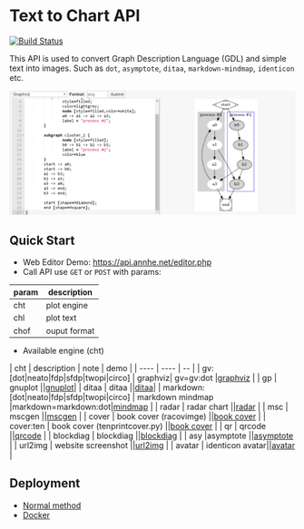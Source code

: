 # Text to Chart API
[![Build Status](https://ci.annhe.net/api/badges/annProg/chart/status.svg)](https://ci.annhe.net/annProg/chart)

This API is used to convert Graph Description Language (GDL) and simple text into images. Such as `dot`, `asymptote`, `ditaa`, `markdown-mindmap`, `identicon` etc.

![](static/text2img.png)

## Quick Start

- Web Editor Demo:  https://api.annhe.net/editor.php
- Call API use `GET` or `POST` with params:

| param | description |
| ---- | ---- |
| cht  | plot engine |
| chl  | plot text |
| chof | ouput format |

- Available engine (cht)

| cht | description | note | demo |
| ---- | ---- | -- |
| gv:[dot\|neato\|fdp\|sfdp\|twopi\|circo] | graphviz| gv=gv:dot |[graphviz](docs/demo/graphviz.md) |
| gp  | gnuplot ||[gnuplot](docs/demo/gnuplot.md)|
| ditaa | ditaa ||[ditaa](docs/demo/ditaa.md)|
| markdown:[dot\|neato\|fdp\|sfdp\|twopi\|circo] | markdown mindmap |markdown=markdown:dot|[mindmap](docs/demo/mindmap.md) |
| radar | radar chart ||[radar](docs/demo/radar.md) |
| msc | mscgen ||[mscgen](docs/demo/mscgen.md) |
| cover | book cover (racovimge) ||[book cover](docs/demo/bookcover.md) |
| cover:ten | book cover (tenprintcover.py) ||[book cover](docs/demo/bookcover.md) |
| qr | qrcode ||[qrcode](docs/demo/qrcode.md) |
| blockdiag | blockdiag ||[blockdiag](docs/demo/blockdiag.md) |
| asy |asymptote ||[asymptote](docs/demo/asymptote.md) |
| url2img | website screenshot ||[url2img](docs/demo/url2img.md) |
| avatar | identicon avatar||[avatar](docs/demo/avatar.md) |


## Deployment

- [Normal method](docs/deploy.md)
- [Docker](docs/docker.md)